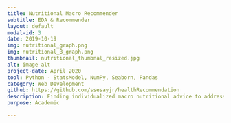 ```yaml
---
title: Nutritional Macro Recommender 
subtitle: EDA & Recommender
layout: default
modal-id: 3
date: 2019-10-19
img: nutritional_graph.png
img: nutritional_B_graph.png
thumbnail: nutritional_thumbnal_resized.jpg
alt: image-alt
project-date: April 2020
tool: Python - StatsModel, NumPy, Seaborn, Pandas 
category: Web Development
github: https://github.com/ssesayjr/healthRecommendation
description: Finding individualized macro nutritional advice to address individualized health concerns in 2020 can be daunting. This project proposed to build a recommendation system of basket goods and pricing, that address individualized health concerns (based on a metabolic panel). 
purpose: Academic

---
```

